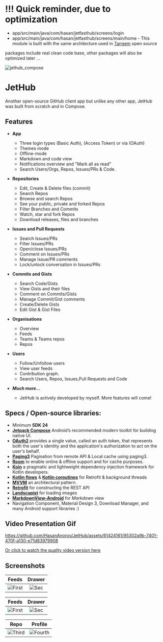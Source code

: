# !!! Quick reminder, due to optimization
- app/src/main/java/com/hasan/jetfasthub/screens/login
- app/src/main/java/com/hasan/jetfasthub/screens/main/home - This module is built with the same architecture used in [Tangem](https://github.com/tangem/tangem-app-android) open source
 
packages include real clean code base, other packages will also be optimized later ...


![jethub_compose](https://github.com/HasanAnorov/JetHub/assets/61424161/fc3eb6da-ff25-40a6-a8e9-93dccafaec43)

# JetHub

Another open-source GitHub client app but unlike any other app, JetHub was built from scratch and in Compose.

## Features  
- **App**
  - Three login types (Basic Auth), (Access Token) or via (OAuth)
  - Themes mode
  - Offline-mode
  - Markdown and code view
  - Notifications overview and "Mark all as read"
  - Search Users/Orgs, Repos, Issues/PRs & Code.

- **Repositories**
  - Edit, Create & Delete files (commit)
  - Search Repos
  - Browse and search Repos
  - See your public, private and forked Repos
  - Filter Branches and Commits
  - Watch, star and fork Repos
  - Download releases, files and branches
- **Issues and Pull Requests**
  - Search Issues/PRs
  - Filter Issues/PRs
  - Open/close Issues/PRs
  - Comment on Issues/PRs
  - Manage Issue/PR comments
  - Lock/unlock conversation in Issues/PRs
- **Commits and Gists**
  - Search Code/Gists
  - View Gists and their files
  - Comment on Commits/Gists
  - Manage Commit/Gist comments
  - Create/Delete Gists
  - Edit Gist & Gist Files
- **Organisations**
    - Overview
    - Feeds
    - Teams & Teams repos
    - Repos
- **Users**
  - Follow/Unfollow users
  - View user feeds
  - Contribution graph.
  - Search Users, Repos, Issues,Pull Requests and Code
- _**Much more...**_
  - JetHub is actively developed by myself. More features will come!

## Specs / Open-source libraries:

- Minimum **SDK 24**
- [**Jetpack Compose**](https://github.com/JetBrains/kotlin) Android’s recommended modern toolkit for building native UI.
- [**OAuth2**](https://developers.google.com/identity/protocols/oauth2/native-app) provides a single value, called an auth token, that represents both the user's identity and the application's authorization to act on the user's behalf.
- [**Paging3**](https://developer.android.com/topic/libraries/architecture/paging/v3-network-db) Pagination from remote API & Local cache using paging3.
- [**Room**](https://developer.android.com/jetpack/androidx/releases/room) to enable online & offline support and for cache purposes.
- [**Koin**](https://insert-koin.io/docs/quickstart/android/) a pragmatic and lightweight dependency injection framework for Kotlin developers.
- [**Kotlin flows**](https://developer.android.com/kotlin/flow) & [**Kotlin coroutines**](https://kotlinlang.org/docs/coroutines-overview.html) for Retrofit & background threads
- [**MVVM**](https://en.wikipedia.org/wiki/Model%E2%80%93view%E2%80%93viewmodel) an architectural pattern.
- [**Retrofit**](https://github.com/square/retrofit) for constructing the REST API
- [**Landscapist**](https://github.com/skydoves/landscapist) for loading images
- [**MarkdownView-Android**](https://github.com/mukeshsolanki/MarkdownView-Android) for _Markdown_ view
- Navigation Component, Material Design 3, Download Manager, and many Android support libraries :)

## Video Presentation Gif

https://github.com/HasanAnorov/JetHub/assets/61424161/95302a9b-7401-470f-a130-e71d83979908


[Or click to watch the quality video version here](https://drive.google.com/file/d/1553vHgXeId_iqja7Z1HslNSpnY3flV92/view?usp=drive_link)

## Screenshots

| Feeds | Drawer |
|:-:|:-:|
| ![First]() | ![Sec](https://github.com/ahi3646/JetHub/blob/main/app/src/main/res/drawable/sec.png) |

| Feeds | Drawer |
|:-:|:-:|
| ![First](https://github.com/ahi3646/JetHub/blob/main/app/src/main/res/drawable/first.png) | ![Sec](https://github.com/ahi3646/JetHub/blob/main/app/src/main/res/drawable/sec.png) |

| Repo | Profile |
|:-:|:-:|
| ![Third](https://github.com/ahi3646/JetHub/blob/main/app/src/main/res/drawable/third.png) | ![Fourth](https://github.com/ahi3646/JetHub/blob/main/app/src/main/res/drawable/fourth.png) |
